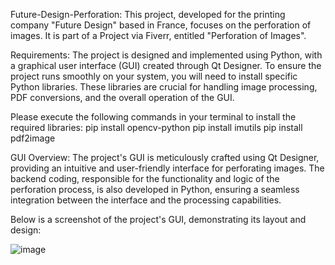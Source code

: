 Future-Design-Perforation:
This project, developed for the printing company "Future Design" based in France, focuses on the perforation of images. It is part of a Project via Fiverr, entitled "Perforation of Images".

Requirements:
The project is designed and implemented using Python, with a graphical user interface (GUI) created through Qt Designer. To ensure the project runs smoothly on your system, you will need to install specific Python libraries. These libraries are crucial for handling image processing, PDF conversions, and the overall operation of the GUI.

Please execute the following commands in your terminal to install the required libraries:
      pip install opencv-python
      pip install imutils
      pip install pdf2image

GUI Overview:
The project's GUI is meticulously crafted using Qt Designer, providing an intuitive and user-friendly interface for perforating images. The backend coding, responsible for the functionality and logic of the perforation process, is also developed in Python, ensuring a seamless integration between the interface and the processing capabilities.

Below is a screenshot of the project's GUI, demonstrating its layout and design:

![image](https://github.com/mariaasalm/Focal-Design-perforation/assets/74291938/0c81eaa0-63e4-42ca-b8a3-4a1cea782425)

